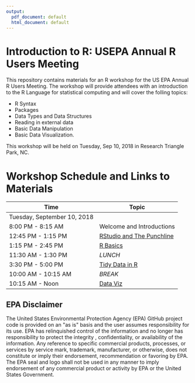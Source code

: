```yaml
---
output:
  pdf_document: default
  html_document: default
---
```


# Introduction to R: USEPA Annual R Users Meeting

This repository contains materials for an R workshop for the US EPA Annual R Users Meeting.  The workshop will provide attendees with an introduction to the R Language for statistical computing and will cover the folling topics:

- R Syntax
- Packages
- Data Types and Data Structures
- Reading in external data
- Basic Data Manipulation
- Basic Data Visualization.

This workshop will be held on Tuesday, Sep 10, 2018 in Research Triangle Park, NC.

# Workshop Schedule and Links to Materials

|Time                       |Topic                                             | 
|---------------------------|--------------------------------------------------| 
|Tuesday, September 10, 2018|                                                  |
|8:00 PM - 8:15 AM        |Welcome and Introductions                         |
|12:45 PM - 1:15 PM         |[RStudio and The Punchline](lessons/01_rstudio.md)| 
|1:15 PM - 2:45 PM          |[R Basics](lessons/02_r_basics.md)                |
|11:30 AM - 1:30 PM          |*LUNCH*                                           |
|3:30 PM - 5:00 PM          |[Tidy Data in R](lessons/03_tidy_data_in_r.md)    |
|10:00 AM - 10:15 AM        |*BREAK*                                           |
|10:15 AM - Noon            |[Data Viz](lessons/04_data_viz_with_ggplot2.md)   |


## EPA Disclaimer
The United States Environmental Protection Agency (EPA) GitHub project code is provided on an "as is" basis and the user assumes responsibility for its use. EPA has relinquished control of the information and no longer has responsibility to protect the integrity , confidentiality, or availability of the information. Any reference to specific commercial products, processes, or services by service mark, trademark, manufacturer, or otherwise, does not constitute or imply their endorsement, recommendation or favoring by EPA. The EPA seal and logo shall not be used in any manner to imply endorsement of any commercial product or activity by EPA or the United States Government.